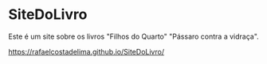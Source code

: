 # SiteDoLivro
Este é um site sobre os livros "Filhos do Quarto"  "Pássaro contra a vidraça".

https://rafaelcostadelima.github.io/SiteDoLivro/
